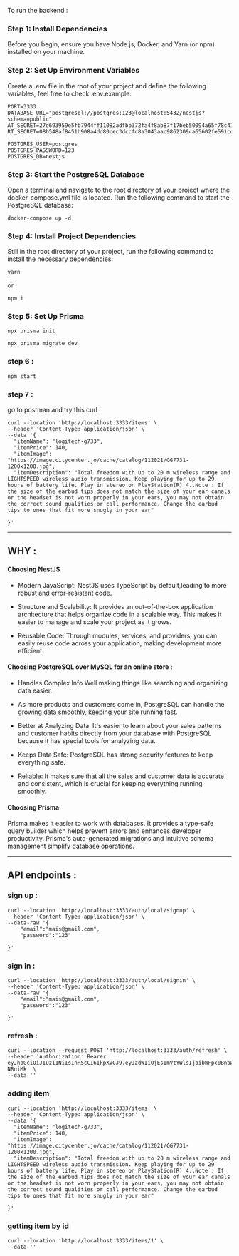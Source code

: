 To run the backend :
### Step 1: Install Dependencies
Before you begin, ensure you have Node.js, Docker, and Yarn (or npm) installed on your machine.

### Step 2: Set Up Environment Variables
Create a .env file in the root of your project and define the following variables, feel free to check .env.example:
```
PORT=3333
DATABASE_URL="postgresql://postgres:123@localhost:5432/nestjs?schema=public"
AT_SECRET=27d693959e5fb7944ff11082adfbb372fa4f8ab87f17beb50094a65f78c41981
RT_SECRET=08b548af8451b908a4dd80cec3dccfc8a3043aac9862309ca65602fe591cdf8f

POSTGRES_USER=postgres
POSTGRES_PASSWORD=123
POSTGRES_DB=nestjs
```
### Step 3: Start the PostgreSQL Database
Open a terminal and navigate to the root directory of your project where the docker-compose.yml file is located. Run the following command to start the PostgreSQL database:

`docker-compose up -d`

### Step 4: Install Project Dependencies
Still in the root directory of your project, run the following command to install the necessary dependencies:
```
yarn

```
or : 
```
npm i
```

### Step 5: Set Up Prisma

```
npx prisma init

```

```
npx prisma migrate dev
```

### step 6 :
```
npm start
```

### step 7 :
go to postman and try this curl :

```
curl --location 'http://localhost:3333/items' \
--header 'Content-Type: application/json' \
--data '{
  "itemName": "logitech-g733",
  "itemPrice": 140,
  "itemImage": "https://image.citycenter.jo/cache/catalog/112021/GG7731-1200x1200.jpg",
  "itemDescription": "Total freedom with up to 20 m wireless range and LIGHTSPEED wireless audio transmission. Keep playing for up to 29 hours of battery life. Play in stereo on PlayStation(R) 4..Note : If the size of the earbud tips does not match the size of your ear canals or the headset is not worn properly in your ears, you may not obtain the correct sound qualities or call performance. Change the earbud tips to ones that fit more snugly in your ear"

}'
```

----------------------------------------------------------------------------------------
## WHY : 
#### Choosing NestJS
- Modern JavaScript: NestJS uses TypeScript by default,leading to more robust and error-resistant code.

- Structure and Scalability: It provides an out-of-the-box application architecture that helps organize code in a scalable way. This makes it easier to manage and scale your project as it grows.

- Reusable Code: Through modules, services, and providers, you can easily reuse code across your application, making development more efficient.


#### Choosing PostgreSQL over MySQL for an online store :

- Handles Complex Info Well making things like searching and organizing data easier.

- As more products and customers come in, PostgreSQL can handle the growing data smoothly, keeping your site running fast.

- Better at Analyzing Data: It's easier to learn about your sales patterns and customer habits directly from your database with PostgreSQL because it has special tools for analyzing data.

- Keeps Data Safe: PostgreSQL has strong security features to keep everything safe.

- Reliable: It makes sure that all the sales and customer data is accurate and consistent, which is crucial for keeping everything running smoothly.

#### Choosing Prisma

Prisma makes it easier to work with databases. It provides a type-safe query builder which helps prevent errors and enhances developer productivity. Prisma's auto-generated migrations and intuitive schema management simplify database operations.

---------------------------------------------------------------------------------------------
## API endpoints :
### sign up :
```
curl --location 'http://localhost:3333/auth/local/signup' \
--header 'Content-Type: application/json' \
--data-raw '{
    "email":"mais@gmail.com",
    "password":"123"

}'
```
### sign in :
```
curl --location 'http://localhost:3333/auth/local/signin' \
--header 'Content-Type: application/json' \
--data-raw '{
    "email":"mais@gmail.com",
    "password":"123"

}'
```
### refresh :
```
curl --location --request POST 'http://localhost:3333/auth/refresh' \
--header 'Authorization: Bearer eyJhbGciOiJIUzI1NiIsInR5cCI6IkpXVCJ9.eyJzdWIiOjEsImVtYWlsIjoibWFpc0BnbWFpbC5jb20iLCJpYXQiOjE3MTA0NDk5MTAsImV4cCI6MTcxMTA1NDcxMH0.CtMZfxbSoFAWgU6YTWM3qPzCO7rdmom2SNvN-NRniMk' \
--data ''
```

### adding item 
```
curl --location 'http://localhost:3333/items' \
--header 'Content-Type: application/json' \
--data '{
  "itemName": "logitech-g733",
  "itemPrice": 140,
  "itemImage": "https://image.citycenter.jo/cache/catalog/112021/GG7731-1200x1200.jpg",
  "itemDescription": "Total freedom with up to 20 m wireless range and LIGHTSPEED wireless audio transmission. Keep playing for up to 29 hours of battery life. Play in stereo on PlayStation(R) 4..Note : If the size of the earbud tips does not match the size of your ear canals or the headset is not worn properly in your ears, you may not obtain the correct sound qualities or call performance. Change the earbud tips to ones that fit more snugly in your ear"

}'
```
### getting item by id

```
curl --location 'http://localhost:3333/items/1' \
--data ''
```

